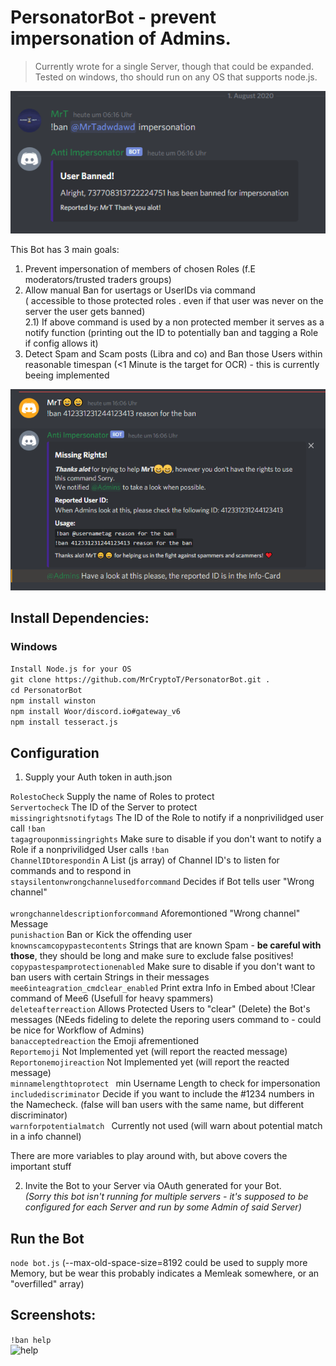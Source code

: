 # PersonatorBot - prevent impersonation of Admins. <br>

> Currently wrote for a single Server, though that could be expanded.<br>
> Tested on windows, tho should run on any OS that supports node.js.<br>

![successful ban](https://github.com/MrCryptoT/PersonatorBot/blob/master/img/cmd_ban_banned.png)

This Bot has  3 main goals: 
1) Prevent impersonation of members of chosen Roles (f.E moderators/trusted traders groups)
2) Allow manual Ban for usertags or UserIDs via command <br>( accessible to those protected roles . even if that user was never on the server the user gets banned) <br>
2.1) If above command is used by a non protected member it serves as a notify function (printing out the ID to potentially ban and tagging a Role if config allows it) <br>
3) Detect Spam and Scam posts (Libra and co) and Ban those Users within reasonable timespan (<1 Minute is the target for OCR) - this is currently beeing implemented

![unauthd](https://github.com/MrCryptoT/PersonatorBot/blob/master/img/cmd_ban_unauthed_user.png)

## Install Dependencies: 
### Windows
```Install Node.js for your OS```<br>
```git clone https://github.com/MrCryptoT/PersonatorBot.git .```<br>
```cd PersonatorBot```<br>
```npm install winston```<br>
```npm install Woor/discord.io#gateway_v6```<br>
```npm install tesseract.js```

## Configuration

1) Supply your Auth token in auth.json<br>

```RolestoCheck``` Supply the name of Roles to protect<br>
```Servertocheck``` The ID of the Server to protect<br>
```missingrightsnotifytags``` The ID of the Role to notify if a nonprivilidged user call ```!ban```<br>
```tagagrouponmissingrights``` Make sure to disable if you don't want to notify a Role if a nonprivilidged User calls ```!ban```<br>
```ChannelIDtorespondin``` A List (js array) of Channel ID's to listen for commands and to respond in<br>
```staysilentonwrongchannelusedforcommand``` Decides if Bot tells user "Wrong channel" <br><br>
```wrongchanneldescriptionforcommand``` Aforemontioned "Wrong channel" Message <br>
```punishaction``` Ban or Kick the offending user<br>
```knownscamcopypastecontents``` Strings that are known Spam - **be careful with those**, they should be long and make sure to exclude false positives! <br>
```copypastespamprotectionenabled``` Make sure to disable if you don't want to ban users with certain Strings in their messages<br>
```mee6inteagration_cmdclear_enabled``` Print extra Info in Embed about !Clear command of Mee6 (Usefull for heavy spammers) <br>
```deleteafterreaction```  Allows Protected Users to "clear" (Delete) the Bot's messages (NEeds fideling to delete the reporing users command to - could be nice for Workflow of Admins) <br>
```banacceptedreaction``` the Emoji afrementioned <br>
```Reportemoji``` Not Implemented yet (will report the reacted message) <br>
```Reportonemojireaction``` Not Implemented yet (will report the reacted message) <br>
```minnamelengthtoprotect ``` min Username Length to check for impersonation<br>
```includediscriminator``` Decide if you want to include the #1234 numbers in the Namecheck. (false will ban users with the same name, but different discriminator) <br>
```warnforpotentialmatch ``` Currently not used (will warn about potential match in a info channel)

There are more variables to play around with, but above covers the important stuff

2) Invite the Bot to your Server via OAuth generated for your Bot. <br> *(Sorry this bot isn't running for multiple servers - it's supposed to be configured for each Server and run by some Admin of said Server)*


## Run the Bot
```node bot.js```
(--max-old-space-size=8192 could be used to supply more Memory, but be wear this probably indicates a Memleak somewhere, or an "overfilled" array)

## Screenshots: 
```!ban help``` <br>
![help](https://github.com/MrCryptoT/PersonatorBot/blob/master/img/cmd_help_Output.png)


